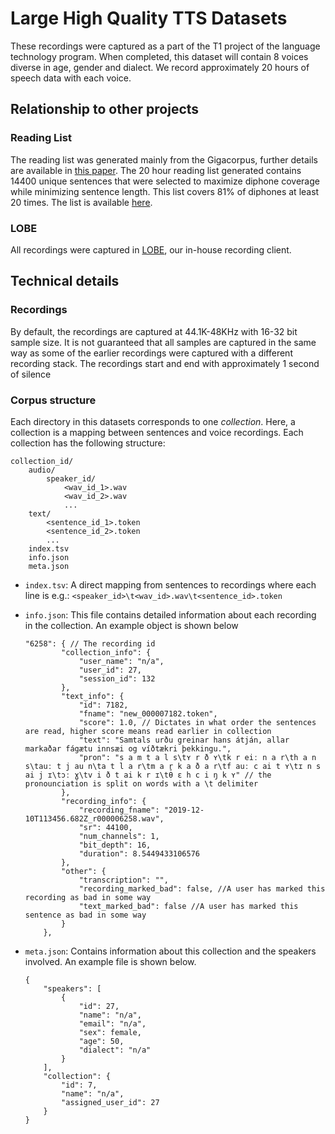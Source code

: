 # Large High Quality TTS Datasets
These recordings were captured as a part of the T1 project of the language technology program. When completed, this dataset will contain 8 voices diverse in age, gender and dialect. We record approximately 20 hours of speech data with each voice.

## Relationship to other projects
### Reading List
The reading list was generated mainly from the Gigacorpus, further details are available in [this paper](https://languageandvoice.files.wordpress.com/2020/05/sigurgeirsson2020sltuccurl-manual_speech_synthesis_data_aquisition.pdf). The 20 hour reading list generated contains 14400 unique sentences that were selected to maximize diphone coverage while minimizing sentence length. This list covers 81% of diphones at least 20 times. The list is available [here](https://github.com/cadia-lvl/tts_data/blob/master/reading_lists/rl_20hours.txt).

### LOBE
All recordings were captured in [LOBE](https://github.com/cadia-lvl/lobe), our in-house recording client.

## Technical details
### Recordings
By default, the recordings are captured at 44.1K-48KHz with 16-32 bit sample size. It is not guaranteed that all samples are captured in the same way as some of the earlier recordings were captured with a different recording stack. The recordings start and end with approximately 1 second of silence

### Corpus structure
Each directory in this datasets corresponds to one _collection_. Here, a collection is a mapping between sentences and voice recordings. Each collection has the following structure:
```
collection_id/
    audio/
        speaker_id/
            <wav_id_1>.wav
            <wav_id_2>.wav
            ...
    text/
        <sentence_id_1>.token
        <sentence_id_2>.token
        ...
    index.tsv
    info.json
    meta.json
```
* `index.tsv`: A direct mapping from sentences to recordings where each line is e.g.: `<speaker_id>\t<wav_id>.wav\t<sentence_id>.token`
* `info.json`: This file contains detailed information about each recording in the collection. An example object is shown below

    ```
    "6258": { // The recording id
            "collection_info": {
                "user_name": "n/a",
                "user_id": 27,
                "session_id": 132
            },
            "text_info": {
                "id": 7182,
                "fname": "new_000007182.token",
                "score": 1.0, // Dictates in what order the sentences are read, higher score means read earlier in collection
                "text": "Samtals urðu greinar hans átján, allar markaðar fágætu innsæi og víðtækri þekkingu.",
                "pron": "s a m t a l s\tʏ r ð ʏ\tk r eiː n a r\th a n s\tauː t j au n\ta t l a r\tm a r̥ k a ð a r\tf auː c ai t ʏ\tɪ n s ai j ɪ\tɔː ɣ\tv i ð t ai k r ɪ\tθ ɛ h c i ŋ k ʏ" // the pronounciation is split on words with a \t delimiter
            },
            "recording_info": {
                "recording_fname": "2019-12-10T113456.682Z_r000006258.wav",
                "sr": 44100,
                "num_channels": 1,
                "bit_depth": 16,
                "duration": 8.5449433106576
            },
            "other": {
                "transcription": "",
                "recording_marked_bad": false, //A user has marked this recording as bad in some way
                "text_marked_bad": false //A user has marked this sentence as bad in some way
            }
        },
    ```
* `meta.json`: Contains information about this collection and the speakers involved. An example file is shown below.
    ```
    {
        "speakers": [
            {
                "id": 27,
                "name": "n/a",
                "email": "n/a",
                "sex": female,
                "age": 50,
                "dialect": "n/a"
            }
        ],
        "collection": {
            "id": 7,
            "name": "n/a",
            "assigned_user_id": 27
        }
    }
    ```